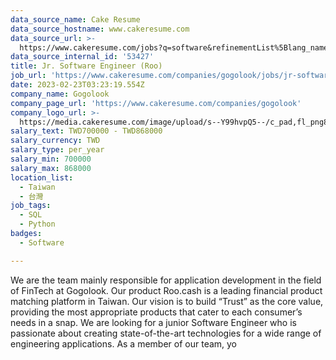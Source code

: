 ```yaml
---
data_source_name: Cake Resume
data_source_hostname: www.cakeresume.com
data_source_url: >-
  https://www.cakeresume.com/jobs?q=software&refinementList%5Blang_name%5D%5B0%5D=English&refinementList%5Bsalary_type%5D=per_year&range%5Bsalary_range%5D%5Bmin%5D=1000000&page=2
data_source_internal_id: '53427'
title: Jr. Software Engineer (Roo)
job_url: 'https://www.cakeresume.com/companies/gogolook/jobs/jr-software-engineer-roo'
date: 2023-02-23T03:23:19.554Z
company_name: Gogolook
company_page_url: 'https://www.cakeresume.com/companies/gogolook'
company_logo_url: >-
  https://media.cakeresume.com/image/upload/s--Y99hvpQ5--/c_pad,fl_png8,h_200,w_200/v1618254473/gi3vnzovbkfiqffe6fu7.png
salary_text: TWD700000 - TWD868000
salary_currency: TWD
salary_type: per_year
salary_min: 700000
salary_max: 868000
location_list:
  - Taiwan
  - 台灣
job_tags:
  - SQL
  - Python
badges:
  - Software

---
```


We are the team mainly responsible for application development in the field of FinTech at Gogolook. Our product Roo.cash is a leading financial product matching platform in Taiwan. Our vision is to build “Trust” as the core value, providing the most appropriate products that cater to each consumer’s needs in a snap. We are looking for a junior Software Engineer who is passionate about creating state-of-the-art technologies for a wide range of engineering applications. As a member of our team, yo